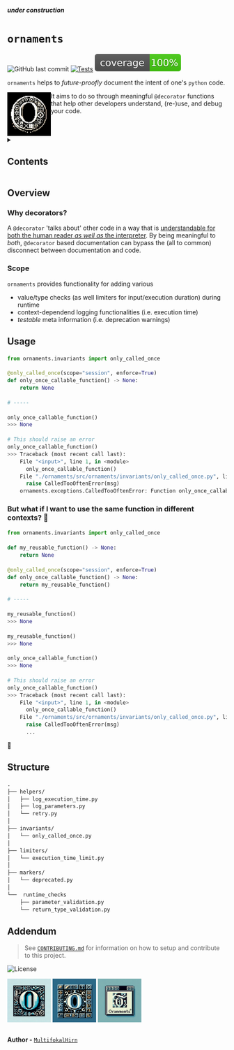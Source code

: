 
<!-- markdownlint-disable -->
*****under construction*****

<p align="center">
  <!-- github-banner-start -->
    <h1><code>ornaments</code></h1>
  <!-- github-banner-end -->
</p>

<!-- markdownlint-restore -->
![GitHub last commit](https://img.shields.io/github/last-commit/MultifokalHirn/ornaments)
[![Tests](https://github.com/MultifokalHirn/ornaments/actions/workflows/python-checks.yaml/badge.svg?branch=main)](https://github.com/MultifokalHirn/ornaments/actions/workflows/python-checks.yaml)
![Coverage](./docs/img/coverage.svg)

<!-- ![GitHub issues](https://img.shields.io/github/issues/MultifokalHirn/ornaments)
![GitHub tag (latest SemVer)](https://img.shields.io/github/v/tag/MultifokalHirn/ornaments) -->

`ornaments` helps to *future-proofly* document the intent of one's `python` code.

<img align="left" src="./docs/img/ornaments.png" width="100" height="100" />

It aims to do so through meaningful `@decorator` functions that help other developers understand, (re-)use, and debug your code.

<br clear="left"/>

<details>

<summary><h2>Contents</h2></summary>

- [Overview](#overview)
  - [Why decorators?](#why-decorators)
  - [Scope](#scope)
- [Usage](#usage)
  - [But what if I want to use the same function in different contexts? 🤔](#but-what-if-i-want-to-use-the-same-function-in-different-contexts-)
- [Structure](#structure)
- [Addendum](#addendum)

</details>

## Overview

### Why decorators?

A `@decorator` 'talks about' other code in a way that is <u>understandable for both the human reader *as well as* the interpreter</u>. By being meaningful to *both*, `@decorator` based documentation can bypass the (all to common) disconnect between documentation and code.

### Scope

`ornaments` provides functionality for adding various

- value/type checks (as well limiters for input/execution duration) during runtime
- context-dependend logging functionalities (i.e. execution time)
- *testable* meta information (i.e. deprecation warnings)

## Usage

``` python
from ornaments.invariants import only_called_once

@only_called_once(scope="session", enforce=True)
def only_once_callable_function() -> None:
    return None

# -----

only_once_callable_function()
>>> None

# This should raise an error
only_once_callable_function()
>>> Traceback (most recent call last):
    File "<input>", line 1, in <module>
      only_once_callable_function()
    File "./ornaments/src/ornaments/invariants/only_called_once.py", line 45, in wrapper
      raise CalledTooOftenError(msg)
    ornaments.exceptions.CalledTooOftenError: Function only_once_callable_function has already been called in session. call_scope=(4522676512, <function only_once_callable_function at 0x10d929120>)
```

### But what if I want to use the same function in different contexts? 🤔

``` python
from ornaments.invariants import only_called_once

def my_reusable_function() -> None:
    return None

@only_called_once(scope="session", enforce=True)
def only_once_callable_function() -> None:
    return my_reusable_function()

# -----

my_reusable_function()
>>> None

my_reusable_function()
>>> None

only_once_callable_function()
>>> None

# This should raise an error
only_once_callable_function()
>>> Traceback (most recent call last):
    File "<input>", line 1, in <module>
      only_once_callable_function()
    File "./ornaments/src/ornaments/invariants/only_called_once.py", line 45, in wrapper
      raise CalledTooOftenError(msg)
      ...
```

<!-- <img width="1421" alt="Screenshot 2023-12-21 at 01 48 35" src="https://github.com/MultifokalHirn/ornaments/assets/7870758/8fce40d2-65e4-4c1f-8077-d5eb40641bc5"> -->
🚀

## Structure

``` txt
.
├── helpers/
│   ├── log_execution_time.py
│   ├── log_parameters.py
│   └── retry.py
│
├── invariants/
│   └── only_called_once.py
│
├── limiters/
│   └── execution_time_limit.py
│
├── markers/
│   └── deprecated.py
│
└──  runtime_checks
    ├── parameter_validation.py
    └── return_type_validation.py

```

## Addendum
>
> See [`CONTRIBUTING.md`](./CONTRIBUTING.md) for information on how to setup and contribute to this project.

![License](https://img.shields.io/github/license/MultifokalHirn/ornaments)

<img align="center" src="./docs/img/o1.png" width="100" height="100" />
<img align="center" src="./docs/img/o2.png" width="100" height="100" />
<img align="center" src="./docs/img/oran.png" width="100" height="100" />
<br />
<br />

**Author -** [`MultifokalHirn`](https://github.com/MultifokalHirn)
